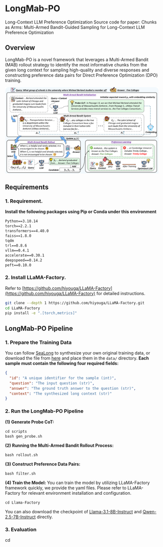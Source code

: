 # LongMab-PO
Long-Context LLM Preference Optimization
Source code for paper: Chunks as Arms: Multi-Armed Bandit-Guided Sampling for Long-Context LLM Preference Optimization
## Overview
LongMab-PO is a novel framework that leverages a Multi-Armed Bandit (MAB) rollout strategy to identify the most informative chunks from the given long context for sampling high-quality and diverse responses and constructing preference data pairs for Direct Preference Optimization (DPO) training.

![](fig/LongMab_final.png)

## Requirements

### 1. Requirement.
**Install the following packages using Pip or Conda under this environment**

```
Python==3.10.14
torch==2.2.1
transformers==4.40.0
faiss==1.8.0
tqdm
trl==0.8.6
vllm==0.4.1
accelerate==0.30.1
deepspeed==0.14.2
peft==0.10.0
```

### 2. Install LLaMA-Factory.
Refer to [https://github.com/hiyouga/LLaMA-Factory](https://github.com/hiyouga/LLaMA-Factory) for detailed instructions.

```bash
git clone --depth 1 https://github.com/hiyouga/LLaMA-Factory.git
cd LLaMA-Factory
pip install -e ".[torch,metrics]"
```

## LongMab-PO Pipeline

### 1. Prepare the Training Data
You can follow [SeaLong](https://github.com/SihengLi99/SEALONG/tree/main) to synthesize your own original training data, or download the file from [here](https://drive.google.com/drive/folders/1QJ63-90RIdjyKwAdCMZKLz5KiFfxEkoq?usp=sharing) and place them in the `data/` directory.
 **Each sample must contain the following four required fields:**

```json
{
  "id": "A unique identifier for the sample (int)",
  "question": "The input question (str)",
  "answer": "The ground truth answer to the question (str)",
  "context": "The synthesized long context (str)"
}     
```


### 2. Run the LongMab-PO Pipeline
**(1) Generate Probe CoT:**
```
cd scripts
bash gen_probe.sh
```
**(2) Running the Multi-Armed Bandit Rollout Process:**
```
bash rollout.sh
```
**(3) Construct Preference Data Pairs:**
```
bash filter.sh
```
**(4) Train the Model:**
You can train the model by utilizing LLaMA-Factory framework quickly, we provide the yaml files. Please refer to LLaMA-Factory for relevant environment installation and configuration.
```
cd Llama-Factory
```
You can also download the checkpoint of [Llama-3.1-8B-Instruct](https://huggingface.co/sanwuge/ConsJudge-qwen) and [Qwen-2.5-7B-Instruct](https://huggingface.co/sanwuge/ConsJudge-llama) directly.

### 3. Evaluation
cd 
